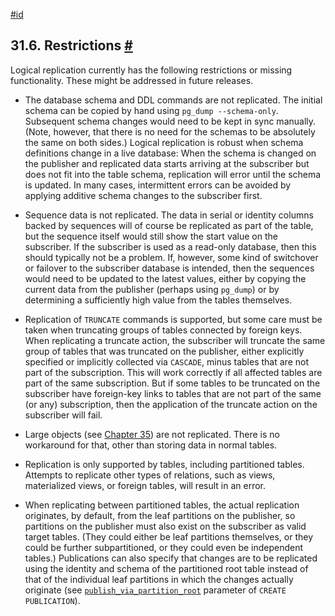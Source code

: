 [#id](#LOGICAL-REPLICATION-RESTRICTIONS)

## 31.6. Restrictions [#](#LOGICAL-REPLICATION-RESTRICTIONS)

Logical replication currently has the following restrictions or missing functionality. These might be addressed in future releases.

* The database schema and DDL commands are not replicated. The initial schema can be copied by hand using `pg_dump --schema-only`. Subsequent schema changes would need to be kept in sync manually. (Note, however, that there is no need for the schemas to be absolutely the same on both sides.) Logical replication is robust when schema definitions change in a live database: When the schema is changed on the publisher and replicated data starts arriving at the subscriber but does not fit into the table schema, replication will error until the schema is updated. In many cases, intermittent errors can be avoided by applying additive schema changes to the subscriber first.

* Sequence data is not replicated. The data in serial or identity columns backed by sequences will of course be replicated as part of the table, but the sequence itself would still show the start value on the subscriber. If the subscriber is used as a read-only database, then this should typically not be a problem. If, however, some kind of switchover or failover to the subscriber database is intended, then the sequences would need to be updated to the latest values, either by copying the current data from the publisher (perhaps using `pg_dump`) or by determining a sufficiently high value from the tables themselves.

* Replication of `TRUNCATE` commands is supported, but some care must be taken when truncating groups of tables connected by foreign keys. When replicating a truncate action, the subscriber will truncate the same group of tables that was truncated on the publisher, either explicitly specified or implicitly collected via `CASCADE`, minus tables that are not part of the subscription. This will work correctly if all affected tables are part of the same subscription. But if some tables to be truncated on the subscriber have foreign-key links to tables that are not part of the same (or any) subscription, then the application of the truncate action on the subscriber will fail.

* Large objects (see [Chapter 35](largeobjects)) are not replicated. There is no workaround for that, other than storing data in normal tables.

* Replication is only supported by tables, including partitioned tables. Attempts to replicate other types of relations, such as views, materialized views, or foreign tables, will result in an error.

* When replicating between partitioned tables, the actual replication originates, by default, from the leaf partitions on the publisher, so partitions on the publisher must also exist on the subscriber as valid target tables. (They could either be leaf partitions themselves, or they could be further subpartitioned, or they could even be independent tables.) Publications can also specify that changes are to be replicated using the identity and schema of the partitioned root table instead of that of the individual leaf partitions in which the changes actually originate (see [`publish_via_partition_root`](sql-createpublication#SQL-CREATEPUBLICATION-WITH-PUBLISH-VIA-PARTITION-ROOT) parameter of `CREATE PUBLICATION`).